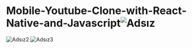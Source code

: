 # Mobile-Youtube-Clone-with-React-Native-and-Javascript![Adsız](https://user-images.githubusercontent.com/93832227/214543027-49aa5848-ad08-4598-a0a8-3d0f3ae1584b.png)
![Adsız2](https://user-images.githubusercontent.com/93832227/214543043-1c389a59-6654-4e6b-ab6b-a46dbbcd655d.png)
![Adsız3](https://user-images.githubusercontent.com/93832227/214543055-2008ec9f-4f40-48aa-b3b9-cb9ee7f1ed62.png)
